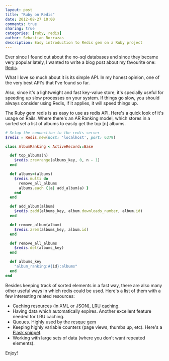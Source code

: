 ```yaml
---
layout: post
title: "Ruby on Redis"
date: 2012-08-27 10:00
comments: true
sharing: true
categories: [ruby, redis]
author: Sebastian Borrazas
description: Easy introduction to Redis gem on a Ruby project
---
```


Ever since I found out about the no-sql databases and since they became very popular lately, I wanted to write a blog post about my favourite one: [Redis](http://redis.io/).

What I love so much about it is its simple API. In my honest opinion, one of the very best API's that I've found so far.

Also, since it's a lightweight and fast key-value store, it's specially useful for speeding up slow processes on your system. If things go slow, you should always consider using Redis, if it applies, it will speed things up.

<!-- more -->

The Ruby gem redis is as easy to use as redis API.
Here's a quick look of it's usage on Rails. Where there's an AR Ranking model, which stores in a sorted set a list of albums to easily get the top [n] albums.

``` ruby On config/initializers/redis.rb
# Setup the connection to the redis server
$redis = Redis.new(host: 'localhost', port: 6379)
```

``` ruby On app/models/album_ranking.rb
class AlbumRanking < ActiveRecord::Base

  def top_albums(n)
    $redis.zrevrange(albums_key, 0, n - 1)
  end

  def albums=(albums)
    $redis.multi do
      remove_all_albums
      albums.each {|a| add_album(a) }
    end
  end

  def add_album(album)
    $redis.zadd(albums_key, album.downloads_number, album.id)
  end

  def remove_album(album)
    $redis.zrem(albums_key, album.id)
  end

  def remove_all_albums
    $redis.del(albums_key)
  end

  def albums_key
    "album_ranking:#{id}:albums"
  end
end
```

Besides keeping track of sorted elements in a fast way, there are also many other useful ways in which redis could be used.
Here's a list of them with a few interesting related resources:

- Caching resources (in XML or JSON), [LRU caching](http://antirez.com/post/redis-as-LRU-cache.html).
- Having data which automatically expires. Another excellent feature needed for LRU caching.
- Queues. Highly used by the [resque gem](https://github.com/defunkt/resque/blob/master/lib/resque/queue.rb#L29)
- Keeping highly variable counters (page views, thumbs up, etc). Here's a [Flask snippet](http://flask.pocoo.org/snippets/71/).
- Working with large sets of data (where you don't want repeated elements).

Enjoy!

